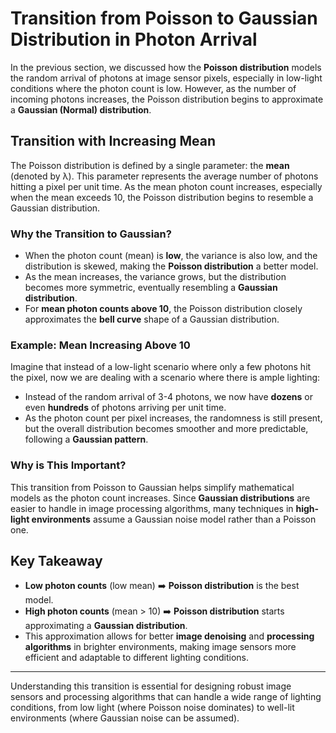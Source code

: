 # Transition from Poisson to Gaussian Distribution in Photon Arrival

In the previous section, we discussed how the **Poisson distribution** models the random arrival of photons at image sensor pixels, especially in low-light conditions where the photon count is low. However, as the number of incoming photons increases, the Poisson distribution begins to approximate a **Gaussian (Normal) distribution**.

## Transition with Increasing Mean

The Poisson distribution is defined by a single parameter: the **mean** (denoted by λ). This parameter represents the average number of photons hitting a pixel per unit time. As the mean photon count increases, especially when the mean exceeds 10, the Poisson distribution begins to resemble a Gaussian distribution.

### Why the Transition to Gaussian?

- When the photon count (mean) is **low**, the variance is also low, and the distribution is skewed, making the **Poisson distribution** a better model.
- As the mean increases, the variance grows, but the distribution becomes more symmetric, eventually resembling a **Gaussian distribution**.
- For **mean photon counts above 10**, the Poisson distribution closely approximates the **bell curve** shape of a Gaussian distribution.

### Example: Mean Increasing Above 10

Imagine that instead of a low-light scenario where only a few photons hit the pixel, now we are dealing with a scenario where there is ample lighting:

- Instead of the random arrival of 3-4 photons, we now have **dozens** or even **hundreds** of photons arriving per unit time.
- As the photon count per pixel increases, the randomness is still present, but the overall distribution becomes smoother and more predictable, following a **Gaussian pattern**.

### Why is This Important?

This transition from Poisson to Gaussian helps simplify mathematical models as the photon count increases. Since **Gaussian distributions** are easier to handle in image processing algorithms, many techniques in **high-light environments** assume a Gaussian noise model rather than a Poisson one.

## Key Takeaway

- **Low photon counts** (low mean) ➡️ **Poisson distribution** is the best model.
- **High photon counts** (mean > 10) ➡️ **Poisson distribution** starts approximating a **Gaussian distribution**.
- This approximation allows for better **image denoising** and **processing algorithms** in brighter environments, making image sensors more efficient and adaptable to different lighting conditions.

---

Understanding this transition is essential for designing robust image sensors and processing algorithms that can handle a wide range of lighting conditions, from low light (where Poisson noise dominates) to well-lit environments (where Gaussian noise can be assumed).
